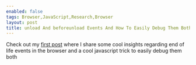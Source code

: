 ```yaml
---
enabled: false
tags: Browser,JavaScript,Research,Browser
layout: post
title: unload And beforeunload Events And How To Easily Debug Them Both!
---
```


Check out my [first post](https://medium.com/@weizmangal/unload-and-beforeunload-events-and-how-to-easily-debug-them-both-cb40782b0018) where I share some cool insights regarding end of life events in the browser and a cool javascript trick to easily debug them both
